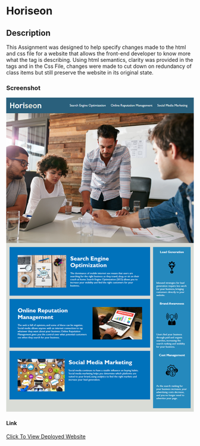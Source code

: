 # Horiseon

## Description 
 This Assignment was designed to help specify changes made to the html and css file for a website that allows the front-end developer to know more what the tag is describing. Using html semantics, clarity was provided in the tags and in the Css File, changes were made to cut down on redundancy of class items but still preserve the website in its original state. 

### Screenshot

![Horiseon Screenshot](./assets/images/Horiseon-Screenshot.png)

#### Link

[Click To View Deployed Website](https://oimonugo23.github.io/RefactorHomework01/)


